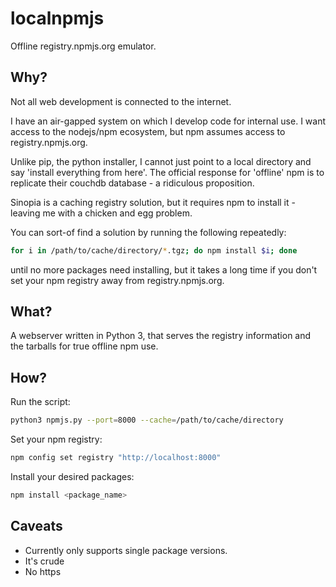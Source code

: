 # localnpmjs
Offline registry.npmjs.org emulator.

## Why?

Not all web development is connected to the internet.

I have an air-gapped system on which I develop code for internal use. I want access
to the nodejs/npm ecosystem, but npm assumes access to registry.npmjs.org.

Unlike pip, the python installer, I cannot just point to a local directory and say
'install everything from here'. The official response for 'offline' npm is to
replicate their couchdb database - a ridiculous proposition.

Sinopia is a caching registry solution, but it requires npm to install it - leaving
me with a chicken and egg problem.

You can sort-of find a solution by running the following repeatedly:

```bash
for i in /path/to/cache/directory/*.tgz; do npm install $i; done
```

until no more packages need installing, but it takes a long time if you don't
set your npm registry away from registry.npmjs.org.

## What?

A webserver written in Python 3, that serves the registry information and the tarballs
for true offline npm use.

## How?

Run the script:

```bash
python3 npmjs.py --port=8000 --cache=/path/to/cache/directory
```

Set your npm registry:

```bash
npm config set registry "http://localhost:8000"
```

Install your desired packages:

```bash
npm install <package_name>
```

## Caveats

  - Currently only supports single package versions.
  - It's crude
  - No https
